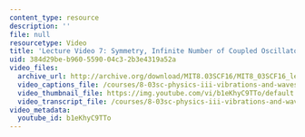 ```yaml
---
content_type: resource
description: ''
file: null
resourcetype: Video
title: 'Lecture Video 7: Symmetry, Infinite Number of Coupled Oscillators'
uid: 384d29be-b960-5590-04c3-2b3e4319a52a
video_files:
  archive_url: http://archive.org/download/MIT8.03SCF16/MIT8_03SCF16_lec07_300k.mp4
  video_captions_file: /courses/8-03sc-physics-iii-vibrations-and-waves-fall-2016/7d33496b24d852348e9a27dd8efb8ec2_b1eKhyC9TTo.vtt
  video_thumbnail_file: https://img.youtube.com/vi/b1eKhyC9TTo/default.jpg
  video_transcript_file: /courses/8-03sc-physics-iii-vibrations-and-waves-fall-2016/21f32c64fbc253b0608c231d5fe4aa54_b1eKhyC9TTo.pdf
video_metadata:
  youtube_id: b1eKhyC9TTo
---
```

